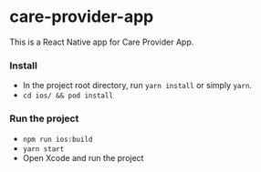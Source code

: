 # care-provider-app

This is a React Native app for Care Provider App.

### Install

* In the project root directory, run `yarn install` or simply `yarn`.
* `cd ios/ && pod install`

### Run the project

* `npm run ios:build`
* `yarn start`
* Open Xcode and run the project
